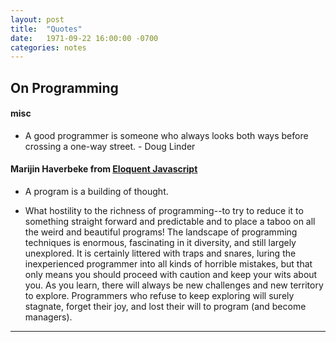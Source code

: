 ```yaml
---
layout: post
title:  "Quotes"
date:   1971-09-22 16:00:00 -0700
categories: notes 
---
```


## On Programming

#### misc
- A good programmer is someone who always looks both ways before crossing a one-way street. - Doug Linder



#### Marijin Haverbeke from [Eloquent Javascript]
- A program is a building of thought.    
 
- What hostility to the richness of programming--to try to reduce it to something straight forward and predictable and to place a taboo on all the weird and beautiful programs! The landscape of programming techniques is enormous, fascinating in it diversity, and still largely unexplored.  It is certainly littered with traps and snares, luring the inexperienced programmer into all kinds of horrible mistakes, but that only means you should proceed with caution and keep your wits about you.  As you learn, there will always be new challenges and new territory to explore.  Programmers who refuse to keep exploring will surely stagnate, forget their joy, and lost their will to program (and become managers).


__________________


[Eloquent Javascript]: http://eloquentjavascript.net/